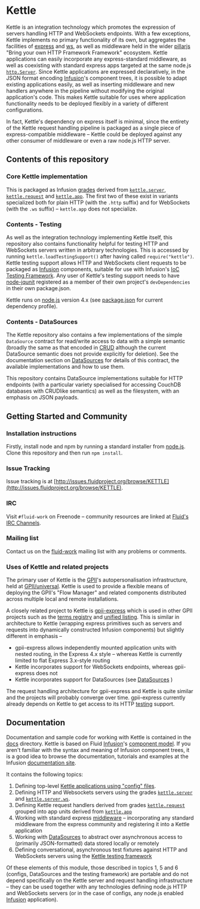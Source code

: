 # Kettle

Kettle is an integration technology which promotes the expression of servers handling HTTP and WebSockets endpoints.
With a few exceptions, Kettle implements no primary functionality of its own, but aggregates the facilities of
[express](http://expressjs.com/) and [ws](https://github.com/websockets/ws), as well as middleware held in the wider [pillarjs](https://github.com/pillarjs)
"Bring your own HTTP Framework Framework" ecosystem. Kettle applications can easily incorporate any express-standard middleware, as well as coexisting with standard express apps targeted at the same
node.js <a href="https://nodejs.org/api/http.html#http_class_http_server"><code>http.Server</code></a>. Since Kettle applications are expressed declaratively, in the JSON format encoding [Infusion](https://github.com/fluid-project/infusion)'s component trees, it is possible to adapt existing
applications easily, as well as inserting middleware and new handlers anywhere in the pipeline without modifying the original application's code. This makes
Kettle suitable for uses where application functionality needs to be deployed flexibly in a variety of different configurations.

In fact, Kettle's dependency on express itself is minimal, since the entirety of the Kettle request handling pipeline is packaged
as a single piece of express-compatible middleware – Kettle could be deployed against any other consumer of middleware or even a raw node.js HTTP server.

## Contents of this repository

### Core Kettle implementation

This is packaged as Infusion [grades](http://docs.fluidproject.org/infusion/development/ComponentGrades.html) derived from [`kettle.server`](./docs/Servers.md#kettle.server),
[`kettle.request`](./docs/RequestHandlersAndApps.md#kettle.request) and [`kettle.app`](./docs/RequestHandlersAndApps.md#kettle.app). The first two of these exist in variants specialized both for plain
HTTP (with the `.http` suffix) and for WebSockets (with the `.ws` suffix) – `kettle.app` does not specialize.

### Contents - Testing

As well as the integration technology implementing Kettle itself, this repository also contains functionality helpful for testing HTTP and WebSockets
servers written in arbitrary technologies. This is accessed by running `kettle.loadTestingSupport()` after having called `require("kettle")`. Kettle testing
support allows HTTP and WebSockets client requests to be packaged as [Infusion](https://github.com/fluid-project/infusion) components, suitable for use with Infusion's
[IoC Testing Framework](http://docs.fluidproject.org/infusion/development/IoCTestingFramework.html). Any user of Kettle's testing support needs to have [node-jqunit](https://github.com/fluid-project/node-jqunit)
registered as a member of their own project's `devDependencies` in their own package.json.

Kettle runs on [node.js](https://nodejs.org) version 4.x (see [package.json](package.json) for current dependency profile).

### Contents - DataSources

The Kettle repository also contains a few implementations of the simple `DataSource` contract for read/write access to data with a simple semantic (broadly the same as that
encoded in [CRUD](https://en.wikipedia.org/wiki/Create,_read,_update_and_delete) although the current DataSource semantic does not provide explicitly for deletion). See the documentation section
on [DataSources](./docs/DataSources.md) for details of this contract, the available implementations and how to use them.

This repository contains DataSource implementations suitable for HTTP endpoints (with a particular variety specialised for accessing CouchDB databases with CRUDlike semantics) as well as the filesystem, with
an emphasis on JSON payloads.

## Getting Started and Community

### Installation instructions

Firstly, install node and npm by running a standard installer from [node.js](https://nodejs.org). Clone this repository and then run `npm install`.

### Issue Tracking

Issue tracking is at [http://issues.fluidproject.org/browse/KETTLE](http://issues.fluidproject.org/browse/KETTLE).

### IRC

Visit `#fluid-work` on Freenode – community resources are linked at [Fluid's IRC Channels](https://wiki.fluidproject.org/display/fluid/IRC+Channel).

### Mailing list

Contact us on the [fluid-work](https://wiki.fluidproject.org/display/fluid/Mailing+Lists) mailing list with any problems or comments.

### Uses of Kettle and related projects

The primary user of Kettle is the [GPII](http://gpii.net/)'s autopersonalisation infrastructure, held at [GPII/universal](https://github.com/GPII/universal). Kettle is used
to provide a flexible means of deploying the GPII's "Flow Manager" and related components distributed across multiple local and remote installations.

A closely related project to Kettle is [gpii-express](https://github.com/GPII/gpii-express) which is used in other GPII projects such as the [terms registry](https://github.com/GPII/common-terms-registry) and
[unified listing](https://github.com/GPII/ul-api). This is similar in architecture to Kettle (wrapping express primitives such as servers and requests into dynamically constructed Infusion components)
but slightly different in emphasis –

* gpii-express allows independently mounted application units with nested routing, in the Express 4.x style – whereas Kettle is currently limited to flat Express 3.x-style routing
* Kettle incorporates support for WebSockets endpoints, whereas gpii-express does not
* Kettle incorporates support for DataSources (see [DataSources](./docs/DataSources.md) )

The request handling architecture for gpii-express and Kettle is quite similar and the projects will probably converge over time. gpii-express currently already depends on Kettle to get access to its
HTTP [testing](./docs/KettleTestingFramework.md) support.

## Documentation

Documentation and sample code for working with Kettle is contained in the [docs](./docs) directory. Kettle is based on Fluid [Infusion](http://fluidproject.org/infusion.html)'s
[component model](http://docs.fluidproject.org/infusion/development/HowToUseInfusionIoC.html). If you aren't familiar
with the syntax and meaning of Infusion component trees, it is a good idea to browse the documentation, tutorials and examples at the
Infusion [documentation site](http://docs.fluidproject.org/infusion/development/).

It contains the following topics:

1. Defining top-level [Kettle applications using "config" files](docs/ConfigsAndApplications.md).
2. Defining HTTP and Websockets servers using the grades [`kettle.server`](./docs/Servers.md#kettle.server) and [`kettle.server.ws`](./docs/Servers.md#kettle.server.ws).
3. Defining Kettle request handlers derived from grades [`kettle.request`](./docs/RequestHandlersAndApps.md#kettle.request) grouped into app units derived from [`kettle.app`](./docs/RequestHandlersAndApps.md#kettle.app)
4. Working with standard express [middleware](./docs/Middleware.md) –  incorporating any standard middleware from the express community and registering it into a Kettle application
5. Working with [DataSources](./docs/DataSources.md) to abstract over asynchronous access to (primarily JSON-formatted) data stored locally or remotely
6. Defining conversational, asynchronous test fixtures against HTTP and WebSockets servers using the [Kettle testing framework](./docs/KettleTestingFramework.md)

Of these elements of this module, those described in topics 1, 5 and 6 (configs, DataSources and the testing framework) are portable and do not depend specifically on the
Kettle server and request handling infrastructure –   they can be used together with any technologies defining node.js HTTP and WebSockets servers (or in the case of configs,
any node.js enabled [Infusion](http://fluidproject.org/infusion.html) application).
